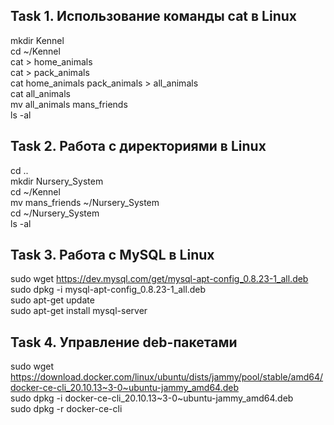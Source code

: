 ## Task 1. Использование команды cat в Linux
mkdir Kennel    
cd ~/Kennel    
cat > home_animals    
cat > pack_animals    
cat home_animals pack_animals > all_animals    
cat all_animals    
mv all_animals mans_friends    
ls -al    

## Task 2. Работа с директориями в Linux
cd ..    
mkdir Nursery_System    
cd ~/Kennel    
mv mans_friends ~/Nursery_System    
cd ~/Nursery_System    
ls -al    

## Task 3. Работа с MySQL в Linux
sudo wget https://dev.mysql.com/get/mysql-apt-config_0.8.23-1_all.deb    
sudo dpkg -i mysql-apt-config_0.8.23-1_all.deb    
sudo apt-get update    
sudo apt-get install mysql-server    

## Task 4. Управление deb-пакетами
sudo wget https://download.docker.com/linux/ubuntu/dists/jammy/pool/stable/amd64/docker-ce-cli_20.10.13~3-0~ubuntu-jammy_amd64.deb    
sudo dpkg -i docker-ce-cli_20.10.13~3-0~ubuntu-jammy_amd64.deb    
sudo dpkg -r docker-ce-cli